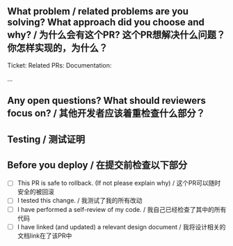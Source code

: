 ## What problem / related problems are you solving? What approach did you choose and why? / 为什么会有这个PR? 这个PR想解决什么问题？你怎样实现的，为什么？
<!-- 最好将Jira ticket id 放置于标题以便Jira识别。Example：“[VA-0] XXXXXXXXXXX”。当然如果有复制ticket链接在下面可以忽略-->
<!-- 请将对应的ticket/PR/Doc链接复制到下面对应的地方以便Jira可以自动识别 -->

  Ticket: 
  Related PRs:
  Documentation:

...

## Any open questions? What should reviewers focus on? / 其他开发者应该着重检查什么部分？


## Testing / 测试证明

## Before you deploy / 在提交前检查以下部分

- [ ] This PR is safe to rollback. (If not please explain why) / 这个PR可以随时安全的被回滚
- [ ] I tested this change. / 我测试了我的所有改动
- [ ] I have performed a self-review of my code. / 我自己已经检查了其中的所有代码
- [ ] I have linked (and updated) a relevant design document / 我将设计相关的文档link在了该PR中